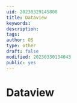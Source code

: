 ```yaml
---
uid: 20230329145808
title: Dataview
keywords: 
description: 
tags: 
author: OS
type: other
draft: false
modified: 20230330134043
public: yes
---
```


# Dataview